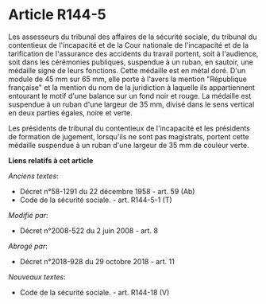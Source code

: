 # Article R144-5

Les assesseurs du tribunal des affaires de la sécurité sociale, du tribunal du contentieux de l'incapacité et de la Cour
nationale de l'incapacité et de la tarification de l'assurance des accidents du travail portent, soit à l'audience, soit dans
les cérémonies publiques, suspendue à un ruban, en sautoir, une médaille signe de leurs fonctions. Cette médaille est en
métal doré. D'un module de 45 mm sur 65 mm, elle porte à l'avers la mention "République française" et la mention du nom de la
juridiction à laquelle ils appartiennent entourant le motif d'une balance sur un fond noir et rouge. La médaille est
suspendue à un ruban d'une largeur de 35 mm, divisé dans le sens vertical en deux parties égales, noire et verte.

Les présidents de tribunal du contentieux de l'incapacité et les présidents de formation de jugement, lorsqu'ils ne sont pas
magistrats, portent cette médaille suspendue à un ruban d'une largeur de 35 mm de couleur verte.

**Liens relatifs à cet article**

_Anciens textes_:

  - Décret n°58-1291 du 22 décembre 1958 - art. 59 (Ab)
  - Code de la sécurité sociale. - art. R144-5-1 (T)

_Modifié par_:

  - Décret n°2008-522 du 2 juin 2008 - art. 8

_Abrogé par_:

  - Décret n°2018-928 du 29 octobre 2018 - art. 11

_Nouveaux textes_:

  - Code de la sécurité sociale. - art. R144-18 (V)
